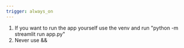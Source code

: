 ```yaml
---
trigger: always_on
---
```


1) If you want to run the app yourself use the venv and run "python -m streamlit run app.py"
2) Never use &&